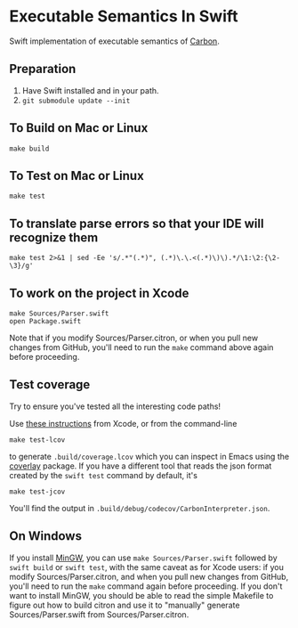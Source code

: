 # Executable Semantics In Swift

Swift implementation of executable semantics of
[Carbon](https://carbon-language/carbon-lang).

## Preparation

1. Have Swift installed and in your path.
2. `git submodule update --init`

## To Build on Mac or Linux

    make build
    
## To Test on Mac or Linux

    make test

## To translate parse errors so that your IDE will recognize them

    make test 2>&1 | sed -Ee 's/.*"(.*)", (.*)\.\.<(.*)\)\).*/\1:\2:{\2-\3}/g'

## To work on the project in Xcode

    make Sources/Parser.swift
    open Package.swift

Note that if you modify Sources/Parser.citron, or when you pull new changes from
GitHub, you'll need to run the `make` command above again before proceeding.

## Test coverage

Try to ensure you've tested all the interesting code paths!

Use [these
instructions](https://www.swiftbysundell.com/tips/gathering-test-coverage-in-xcode/)
from Xcode, or from the command-line

    make test-lcov
    
to generate `.build/coverage.lcov` which you can inspect in Emacs using the
[coverlay](https://github.com/twada/coverlay.el) package.  If you have a
different tool that reads the json format created by the `swift test` command by
default, it's

    make test-jcov

You'll find the output in `.build/debug/codecov/CarbonInterpreter.json`.

## On Windows

If you install [MinGW](https://sourceforge.net/projects/mingw/), you can use
`make Sources/Parser.swift` followed by `swift build` or `swift test`, with the
same caveat as for Xcode users: if you modify Sources/Parser.citron, and when
you pull new changes from GitHub, you'll need to run the `make` command again
before proceeding.  If you don't want to install MinGW, you should be able to
read the simple Makefile to figure out how to build citron and use it to
"manually" generate Sources/Parser.swift from Sources/Parser.citron.
